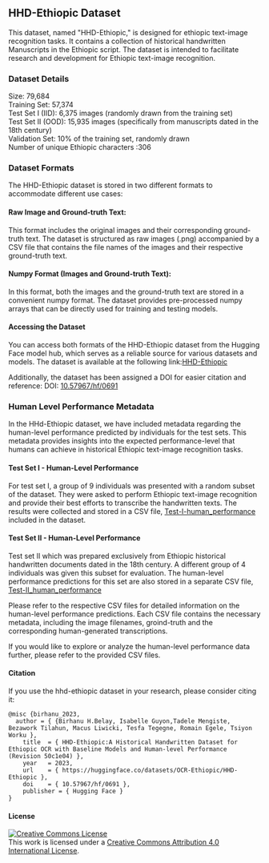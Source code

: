 ## HHD-Ethiopic Dataset
This dataset, named "HHD-Ethiopic," is designed for ethiopic text-image recognition tasks. It contains a collection of historical handwritten Manuscripts in the Ethiopic script. The dataset is intended to facilitate research and development for Ethiopic text-image recognition.

### Dataset Details
Size: 79,684 <br>
Training Set: 57,374 <br>
Test Set I (IID): 6,375 images (randomly drawn from the training set) <br>
Test Set II (OOD): 15,935 images (specifically from manuscripts dated in the 18th century) <br>
Validation Set: 10% of the training set, randomly drawn <br>
Number of unique Ethiopic characters :306

### Dataset Formats
The HHD-Ethiopic dataset is stored in two different formats to accommodate different use cases:

#### Raw Image and Ground-truth Text:

This format includes the original images and their corresponding ground-truth text.
The dataset is structured as raw images (.png) accompanied by a CSV file that contains the file names of the images and their respective ground-truth text.

#### Numpy Format (Images and Ground-truth Text):

In this format, both the images and the ground-truth text are stored in a convenient numpy format.
The dataset provides pre-processed numpy arrays that can be directly used for training and testing models.

#### Accessing the Dataset
You can access both formats of the HHD-Ethiopic dataset from the Hugging Face model hub, which serves as a reliable source for various datasets and models. The dataset is available at the following link:[HHD-Ethiopic](https://huggingface.co/datasets/OCR-Ethiopic/HHD-Ethiopic)

Additionally, the dataset has been assigned a DOI for easier citation and reference: DOI: [10.57967/hf/0691](https://huggingface.co/datasets/OCR-Ethiopic/HHD-Ethiopic)

### Human Level Performance Metadata
In the HHd-Ethiopic dataset, we have included metadata regarding the human-level performance predicted by individuals for the test sets. This metadata provides insights into the expected performance-level that humans can achieve in historical Ethiopic text-image recognition tasks.

#### Test Set I  - Human-Level Performance
For test set I, a group of 9 individuals was presented with a random subset of the dataset. They were asked to perform Ethiopic text-image recognition and provide their best efforts to transcribe the handwritten texts. The results were collected and stored in a CSV file, [Test-I-human_performance](https://github.com/bdu-birhanu/HHD-Ethiopic/blob/main/Dataset/human-level-predictions/6375_new_all.csv) included in the dataset.

#### Test Set II - Human-Level Performance
Test set II which was prepared exclusively from Ethiopic historical handwritten documents dated in the 18th century. A different group  of 4 individuals was given this subset for evaluation.  The human-level performance predictions for this set are also stored in a separate CSV file, [Test-II_human_performance](https://github.com/bdu-birhanu/HHD-Ethiopic/blob/main/Dataset/human-level-predictions/15935_new_all.csv)

Please refer to the respective CSV files for detailed information on the human-level performance predictions. Each CSV file contains the necessary metadata, including the image filenames, groind-truth and the corresponding human-generated transcriptions.

If you would like to explore or analyze the human-level performance data further, please refer to the provided CSV files.



#### Citation
If you use the hhd-ethiopic dataset in your research, please consider citing it:

```
@misc {birhanu_2023,
  author = { {Birhanu H.Belay, Isabelle Guyon,Tadele Mengiste, Bezawork Tilahun, Macus Liwicki, Tesfa Tegegne, Romain Egele, Tsiyon Worku },
	title  = { HHD-Ethiopic:A Historical Handwritten Dataset for Ethiopic OCR with Baseline Models and Human-level Performance (Revision 50c1e04) },
	year   = 2023,
	url    = { https://huggingface.co/datasets/OCR-Ethiopic/HHD-Ethiopic },
	doi    = { 10.57967/hf/0691 },
	publisher = { Hugging Face }
}
```

#### License
<a rel="license" href="http://creativecommons.org/licenses/by/4.0/"><img alt="Creative Commons License" style="border-width:0" src="https://i.creativecommons.org/l/by/4.0/88x31.png" /></a><br />This work is licensed under a <a rel="license" href="http://creativecommons.org/licenses/by/4.0/">Creative Commons Attribution 4.0 International License</a>.
